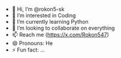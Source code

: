 - 👋 Hi, I’m @rokon5-sk
- 👀 I’m interested in Coding
- 🌱 I’m currently learning Python
- 💞️ I’m looking to collaborate on everything
- 📫 Reach me (https://x.com/Rokon547)
- 😄 Pronouns: He
- ⚡ Fun fact: ...

<!---
rokon5-sk/rokon5-sk is a ✨ special ✨ repository because its `README.md` (this file) appears on your GitHub profile.
You can click the Preview link to take a look at your changes.
--->
